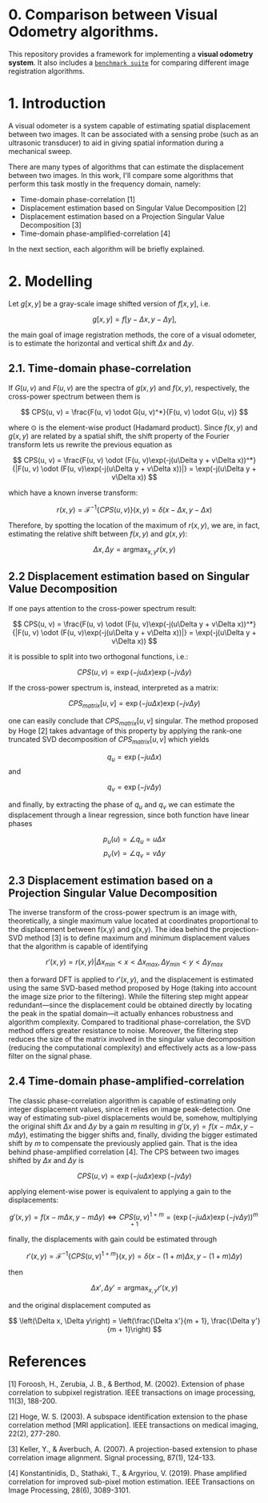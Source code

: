 # 0. Comparison between Visual Odometry algorithms.

This repository provides a framework for implementing a **visual odometry system**. It also includes a [`benchmark suite`](visual-odometer-algorithms-comparison/scripts/benchmark.ipynb) for comparing different image registration algorithms.

# 1. Introduction <a name="introduction"></a>

A visual odometer is a system capable of estimating spatial displacement between two images. It can be associated with a sensing probe (such as an ultrasonic transducer) to aid in giving spatial information during a mechanical sweep. 

There are many types of algorithms that can estimate the displacement between two images. In this work, I'll compare some algorithms that perform this task mostly in the frequency domain, namely:

* Time-domain phase-correlation [1]
* Displacement estimation based on Singular Value Decomposition [2]
* Displacement estimation based on a Projection Singular Value Decomposition [3]
* Time-domain phase-amplified-correlation [4]

In the next section, each algorithm will be briefly explained.

# 2. Modelling <a name="modelling"></a>

Let $g[x, y]$ be a gray-scale image shifted version of $f[x, y]$, i.e.

$$
g[x, y] = f[y - \Delta x, y - \Delta y],
$$

the main goal of image registration methods, the core of a visual odometer, is to estimate the horizontal and vertical shift $\Delta x$ and $\Delta y$.

## 2.1. Time-domain phase-correlation

If $G(u, v)$ and $F(u, v)$ are the spectra of $g(x, y)$ and $f(x, y)$, respectively, the cross-power spectrum between them is

$$
CPS(u, v) = \frac{F(u, v) \odot G(u, v)^*}{F(u, v) \odot G(u, v)}
$$

where $\odot$ is the element-wise product (Hadamard product). Since $f(x,y)$ and $g(x,y)$ are related by a spatial shift, the shift property of the Fourier transform lets us rewrite the previous equation as 

$$
CPS(u, v) = \frac{F(u, v) \odot (F(u, v)\exp(-j(u\Delta y + v\Delta x))^*}{|F(u, v) \odot (F(u, v)\exp(-j(u\Delta y + v\Delta x))|} = \exp(-j(u\Delta y + v\Delta x))
$$

which have a known inverse transform:

$$
r(x, y) = \mathcal{F}^{-1} \{ CPS(u, v) \} (x,y) = \delta(x - \Delta x, y - \Delta x)
$$

Therefore, by spotting the location of the maximum of $r(x,y)$, we are, in fact, estimating the relative shift between $f(x,y)$ and $g(x,y)$:

$$
\Delta x, \Delta y = \text{arg}\max_{x,y} r(x,y)
$$

## 2.2 Displacement estimation based on Singular Value Decomposition

If one pays attention to the cross-power spectrum result:

$$
CPS(u, v) = \frac{F(u, v) \odot (F(u, v)\exp(-j(u\Delta y + v\Delta x))^*}{|F(u, v) \odot (F(u, v)\exp(-j(u\Delta y + v\Delta x))|} = \exp(-j(u\Delta y + v\Delta x))
$$

it is possible to split into two orthogonal functions, i.e.:

$$
CPS(u,v) = \exp(-j u\Delta x) \exp(-j v\Delta y)
$$

If the cross-power spectrum is, instead, interpreted as a matrix:

$$
CPS_{matrix}[u, v] = \exp(-j u\Delta x) \exp(-j v\Delta y)
$$

one can easily conclude that $CPS_{matrix}[u, v]$ singular. The method proposed by Hoge [2] takes advantage of this property by applying the rank-one truncated SVD decomposition of $CPS_{matrix}[u, v]$ which yields

$$
q_u = \exp(-j u \Delta x)
$$
and

$$
q_v = \exp(-j v \Delta y)
$$

and finally, by extracting the phase of $q_u$ and $q_v$ we can estimate the displacement through a linear regression, since both function have linear phases

$$
p_u(u) = \angle q_u =  u \Delta x
$$
$$
p_v(v) = \angle q_v =  v \Delta y
$$

## 2.3 Displacement estimation based on a Projection Singular Value Decomposition

The inverse transform of the cross-power spectrum is an image with, theoretically, a single maximum value located at coordinates proportional to the displacement between f(x,y) and g(x,y). The idea behind the projection-SVD method [3] is to define maximum and minimum displacement values that the algorithm is capable of identifying

$$
r'(x,y) = r(x,y) |  \Delta x_{min} < x < \Delta x_{max}, \Delta y_{min} < y < \Delta y_{max}
$$

then a forward DFT is applied to $r′(x,y)$, and the displacement is estimated using the same SVD-based method proposed by Hoge (taking into account the image size prior to the filtering). While the filtering step might appear redundant—since the displacement could be obtained directly by locating the peak in the spatial domain—it actually enhances robustness and algorithm complexity. Compared to traditional phase-correlation, the SVD method offers greater resistance to noise. Moreover, the filtering step reduces the size of the matrix involved in the singular value decomposition (reducing the computational complexity) and effectively acts as a low-pass filter on the signal phase.

## 2.4 Time-domain phase-amplified-correlation

The classic phase-correlation algorithm is capable of estimating only integer displacement values, since it relies on image peak-detection. One way of estimating sub-pixel displacements would be, somehow, multiplying the original shift $\Delta x$ and $\Delta y$ by a gain $m$ resulting in $g'(x,y)=f(x-m\Delta x, y - m\Delta y)$, estimating the bigger shifts and, finally, dividing the bigger estimated shift by $m$ to compensate the previously applied gain. That is the idea behind phase-amplified correlation [4]. The CPS between two images shifted by $\Delta x$ and $\Delta y$ is

$$
CPS(u,v) = \exp(-j u\Delta x) \exp(-j v\Delta y)
$$

applying element-wise power is equivalent to applying a gain to the displacements:

$$
g'(x,y)=f(x-m\Delta x, y - m\Delta y) \Longleftrightarrow  CPS(u,v)^{1 + m} = (\exp(-j u\Delta x) \exp(-j v\Delta y))^{m+1}
$$

finally, the displacements with gain could be estimated through

$$
r'(x, y) = \mathcal{F}^{-1} \{ CPS(u,v)^{1 + m} \}(x,y) = \delta(x - (1 + m)\Delta x, y - (1 + m)\Delta y)
$$

then

$$
\Delta x', \Delta y' = \text{arg}\max_{x,y} r'(x,y)
$$

and the original displacement computed as

$$
\left(\Delta x, \Delta y\right) = \left(\frac{\Delta x'}{m + 1}, \frac{\Delta y'}{m + 1}\right)
$$



# References
[1] Foroosh, H., Zerubia, J. B., & Berthod, M. (2002). Extension of phase correlation to subpixel registration. IEEE transactions on image processing, 11(3), 188-200.

[2] Hoge, W. S. (2003). A subspace identification extension to the phase correlation method [MRI application]. IEEE transactions on medical imaging, 22(2), 277-280.

[3] Keller, Y., & Averbuch, A. (2007). A projection-based extension to phase correlation image alignment. Signal processing, 87(1), 124-133.

[4] Konstantinidis, D., Stathaki, T., & Argyriou, V. (2019). Phase amplified correlation for improved sub-pixel motion estimation. IEEE Transactions on Image Processing, 28(6), 3089-3101.
